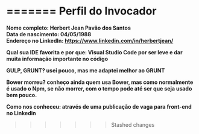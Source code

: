 =======
Perfil do Invocador
========================

**Nome completo: Herbert Jean Pavão dos Santos**   
**Data de nascimento:  04/05/1988**    
**Endereço no LinkedIn: https://www.linkedin.com/in/herbertjean/**   

**Qual sua IDE favorita e por que: Visual Studio Code por ser leve e dar muita informação importante no código**   

**GULP, GRUNT? usei pouco, mas me adaptei melhor ao GRUNT**

**Bower morreu? conheço ainda quem usa Bower, mas como normalmente é usado o Npm, se não morrer, com o tempo pode até ser que seja usado bem pouco.** 

**Como nos conheceu: através de uma publicação de vaga para front-end no Linkedin**   
>>>>>>> Stashed changes
